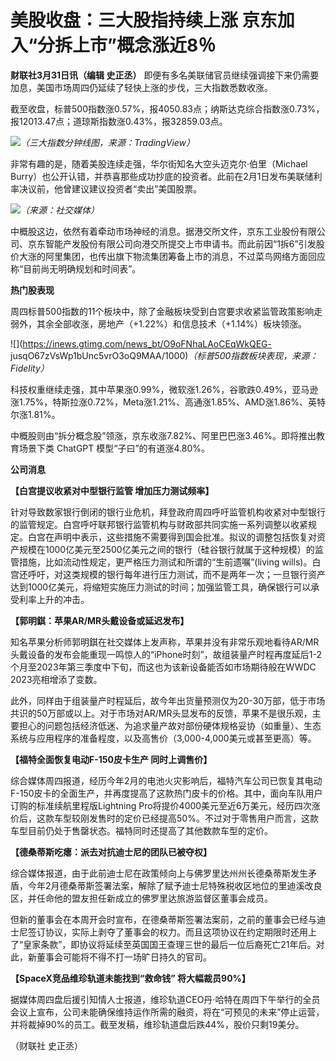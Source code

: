 # 美股收盘：三大股指持续上涨 京东加入“分拆上市”概念涨近8％

**财联社3月31日讯（编辑 史正丞）** 即便有多名美联储官员继续强调接下来仍需要加息，美国市场周四仍延续了轻快上涨的步伐，三大指数悉数收涨。

截至收盘，标普500指数涨0.57%，报4050.83点；纳斯达克综合指数涨0.73%，报12013.47点；道琼斯指数涨0.43%，报32859.03点。

![](https://inews.gtimg.com/news_bt/Of9E6Kfrq3qxyphkzn6hXhf9NCVMJIgVCwJOyEUvQzEJUAA/1000)_（三大指数分钟线图，来源：TradingView）_

非常有趣的是，随着美股连续走强，华尔街知名大空头迈克尔·伯里（Michael
Burry）也公开认错，并恭喜那些成功抄底的投资者。此前在2月1日发布美联储利率决议前，他曾建议建议投资者“卖出”美国股票。

![](https://inews.gtimg.com/news_bt/OY9TauDFuFn6s3_JglVeg1PR2Jk7gKnpYi1nV3-j554BUAA/1000)_（来源：社交媒体）_

中概股这边，依然有着牵动市场神经的消息。据港交所文件，京东工业股份有限公司、京东智能产发股份有限公司向港交所提交上市申请书。而此前因“1拆6”引发股价大涨的阿里集团，也传出旗下物流集团筹备上市的消息，不过菜鸟网络方面回应称“目前尚无明确规划和时间表”。

**热门股表现**

周四标普500指数的11个板块中，除了金融板块受到白宫要求收紧监管政策影响走弱外，其余全部收涨，房地产（+1.22%）和信息技术（+1.14%）板块领涨。

![](https://inews.gtimg.com/news_bt/O9oFNhaLAoCEqWkQEG-
jusqO67zVsWp1bUnc5vrO3oQ9MAA/1000)_（标普500指数板块表现，来源：Fidelity）_

科技权重继续走强，其中苹果涨0.99%，微软涨1.26%，谷歌跌0.49%，亚马逊涨1.75%，特斯拉涨0.72%，Meta涨1.21%、高通涨1.85%、AMD涨1.86%、英特尔涨1.81%。

中概股则由“拆分概念股”领涨，京东收涨7.82%、阿里巴巴涨3.46%。即将推出教育场景下类 ChatGPT 模型“子曰”的有道涨4.80%。

**公司消息**

**【白宫提议收紧对中型银行监管 增加压力测试频率】**

针对导致数家银行倒闭的银行业危机，拜登政府周四呼吁监管机构收紧对中型银行的监管规定。白宫呼吁联邦银行监管机构与财政部共同实施一系列调整以收紧规定。白宫在声明中表示，这些措施不需要得到国会批准。拟议的调整包括恢复对资产规模在1000亿美元至2500亿美元之间的银行（硅谷银行就属于这种规模）的监管措施，比如流动性规定，更严格压力测试和所谓的“生前遗嘱”(living
wills)。白宫还呼吁，对这类规模的银行每年进行压力测试，而不是两年一次；一旦银行资产达到1000亿美元，将缩短实施压力测试的时间；加强监管工具，确保银行可以承受利率上升的冲击。

**【郭明錤：苹果AR/MR头戴设备或延迟发布】**

知名苹果分析师郭明錤在社交媒体上发声称，苹果并没有非常乐观地看待AR/MR头戴设备的发布会能重现一鸣惊人的“iPhone时刻”，故组装量产时程再度延后1-2个月至2023年第三季度中下旬，而这也为该新设备能否如市场期待般在WWDC
2023亮相增添了变数。

此外，同样由于组装量产时程延后，故今年出货量预测仅为20-30万部，低于市场共识的50万部或以上。对于市场对AR/MR头显发布的反馈，苹果不是很乐观，主要担心的问题包括经济低迷、为追求量产故对部份硬体规格妥协（如重量）、生态系统与应用程序的准备程度，以及高售价（3,000-4,000美元或甚至更高）等。

**【福特全面恢复电动F-150皮卡生产 同时上调售价】**

综合媒体周四报道，经历今年2月的电池火灾影响后，福特汽车公司已恢复其电动F-150皮卡的全面生产，并再度提高了这款热门皮卡的价格。其中，面向车队用户订购的标准续航里程版Lightning
Pro将提价4000美元至近6万美元，经历四次涨价后，这款车型较刚发售时的定价已经提高50%。不过对于零售用户而言，这款车型目前仍处于售罄状态。福特同时还提高了其他数款车型的定价。

**【德桑蒂斯吃瘪：派去对抗迪士尼的团队已被夺权】**

综合媒体报道，由于此前迪士尼在政策倾向上与佛罗里达州州长德桑蒂斯发生矛盾，今年2月德桑蒂斯签署法案，解除了赋予迪士尼特殊税收区地位的里迪溪改良区，并任命他的盟友担任新成立的佛罗里达旅游监督区董事会成员。

但新的董事会在本周开会时宣布，在德桑蒂斯签署法案前，之前的董事会已经与迪士尼签订协议，实际上剥夺了董事会的权力。而且这项协议在约定期限时还用上了“皇家条款”，即协议将延续至英国国王查理三世的最后一位后裔死亡21年后。对此，新董事会可能将不得不打一场旷日持久的官司。

**【SpaceX竞品维珍轨道未能找到“救命钱” 将大幅裁员90%】**

据媒体周四盘后援引知情人士报道，维珍轨道CEO丹·哈特在周四下午举行的全员会议上宣布，公司未能确保维持运作所需的融资，将在“可预见的未来”停止运营，并将裁掉90%的员工。截至发稿，维珍轨道盘后跌44%，股价只剩19美分。

（财联社 史正丞）

